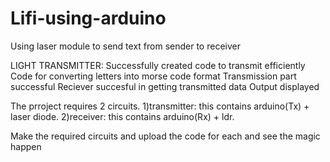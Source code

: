 # Lifi-using-arduino
Using laser module to send text from sender to receiver

LIGHT TRANSMITTER:
Successfully created code to transmit efficiently
Code for converting letters into morse code format
Transmission part successful
Reciever succesful in getting transmitted data
Output displayed

The prroject requires 2 circuits.
1)transmitter: this contains arduino(Tx) + laser diode.
2)receiver: this contains arduino(Rx) + ldr.

Make the required circuits and upload the code for each and see the magic happen
